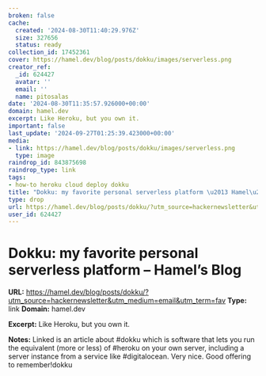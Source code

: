 ```yaml
---
broken: false
cache:
  created: '2024-08-30T11:40:29.976Z'
  size: 327656
  status: ready
collection_id: 17452361
cover: https://hamel.dev/blog/posts/dokku/images/serverless.png
creator_ref:
  _id: 624427
  avatar: ''
  email: ''
  name: pitosalas
date: '2024-08-30T11:35:57.926000+00:00'
domain: hamel.dev
excerpt: Like Heroku, but you own it.
important: false
last_update: '2024-09-27T01:25:39.423000+00:00'
media:
- link: https://hamel.dev/blog/posts/dokku/images/serverless.png
  type: image
raindrop_id: 843875698
raindrop_type: link
tags:
- how-to heroku cloud deploy dokku
title: "Dokku: my favorite personal serverless platform \u2013 Hamel\u2019s Blog"
type: drop
url: https://hamel.dev/blog/posts/dokku/?utm_source=hackernewsletter&utm_medium=email&utm_term=fav
user_id: 624427
---
```


# Dokku: my favorite personal serverless platform – Hamel’s Blog

**URL:** https://hamel.dev/blog/posts/dokku/?utm_source=hackernewsletter&utm_medium=email&utm_term=fav
**Type:** link
**Domain:** hamel.dev

**Excerpt:** Like Heroku, but you own it.

**Notes:**
Linked is an article about #dokku which is software that lets you run the equivalent (more or less) of #heroku on your own server, including a server instance from a service like #digitalocean. Very nice. Good offering to remember!dokku

